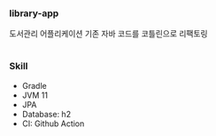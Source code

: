 ### library-app
도서관리 어플리케이션 
기존 자바 코드를 코틀린으로 리팩토링

#
  
### Skill
- Gradle
- JVM 11
- JPA
- Database: h2
- CI: Github Action
